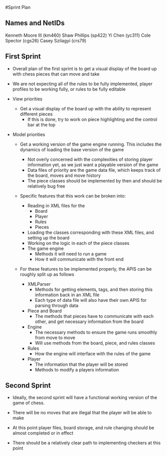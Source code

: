 #Sprint Plan
## Names and NetIDs
Kenneth Moore III (km460)
Shaw Phillips (sp422)
Yi Chen (yc311)
Cole Spector (cgs26)
Casey Szilagyi (crs79)

## First Sprint

- Overall plan of the first sprint is to get a visual display of the board up with chess pieces that can move and take
- We are not expecting all of the rules to be fully implemented, player profiles to be working fully, or rules to be fully editable
- View priorities
    - Get a visual display of the board up with the ability to represent different pieces
        - If this is done, try to work on piece highlighting and the control bar at the top

- Model priorities
    - Get a working version of the game engine running. This includes the dynamics of loading the base version of the game
        - Not overly concerned with the complexities of storing player information yet, as we just want a playable version of the game
        - Data files of priority are the game data file, which keeps track of the board, moves and move history
        - The piece classes should be implemented by then and should be relatively bug free
    - Specific features that this work can be broken into:
        - Reading in XML files for the
            - Board
            - Player
            - Rules
            - Pieces
        - Loading the classes corresponding with these XML files, and setting up the board
        - Working on the logic in each of the piece classes
        - The game engine
            - Methods it will need to run a game
            - How it will communicate with the front end

    - For these features to be implemented properly, the APIS can be roughly split up as follows
        - XMLParser
            - Methods for getting elements, tags, and then storing this information back in an XML file
            - Each type of data file will also have their own APIS for parsing through data
        - Piece and Board
            - The methods that pieces have to communicate with each other, and get necessary information from the board
        - Engine
            - The necessary methods to ensure the game runs smoothly from move to move
            - Will use methods from the board, piece, and rules classes
        - Rules
            - How the engine will interface with the rules of the game
        - Player
            - The information that the player will be stored
            - Methods to modify a players information
    
## Second Sprint

- Ideally, the second sprint will have a functional working version of the game of chess.
- There will be no moves that are illegal that the player will be able to make
- At this point player files, board storage, and rule changing should be almost completed
or in effect
  
- There should be a relatively clear path to implementing checkers at this point
